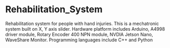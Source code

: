 # Rehabilitation_System
Rehabilitation system for people with hand injuries. This is a mechatronic system built on X, Y axis slider. Hardware platform includes Arduino, A4998 driver module, Rotary Encoder 400 NPN module, NVDIA Jetson Nano, WaveShare Monitor. Programming languages include C++ and Python
